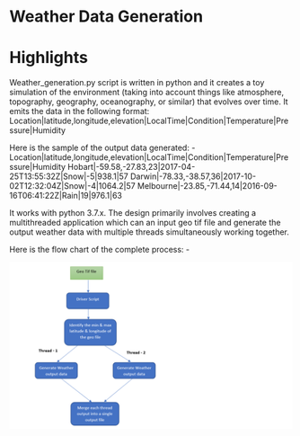 # Weather Data Generation
# Highlights
Weather_generation.py script is written in python and it creates a toy simulation of the environment (taking into account things like atmosphere, topography, geography,
oceanography, or similar) that evolves over time. It emits the data in the following format:
Location|latitude,longitude,elevation|LocalTime|Condition|Temperature|Pressure|Humidity

Here is the sample of the output data generated: -
Location|latitude,longitude,elevation|LocalTime|Condition|Temperature|Pressure|Humidity
Hobart|-59.58,-27.83,23|2017-04-25T13:55:32Z|Snow|-5|938.1|57
Darwin|-78.33,-38.57,36|2017-10-02T12:32:04Z|Snow|-4|1064.2|57
Melbourne|-23.85,-71.44,14|2016-09-16T06:41:22Z|Rain|19|976.1|63

It works with python 3.7.x. The design primarily involves creating a multithreaded application which can an input geo tif file and generate the output weather data with multiple threads simultaneously working together.

Here is the flow chart of the complete process: -

![alt text](https://github.com/gchandn3413/weather_data/blob/master/img.png)
